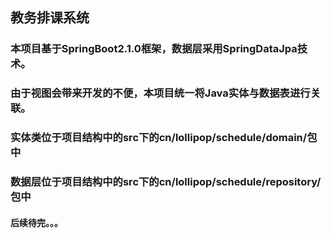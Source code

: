 ## 教务排课系统
### 本项目基于SpringBoot2.1.0框架，数据层采用SpringDataJpa技术。
### 由于视图会带来开发的不便，本项目统一将Java实体与数据表进行关联。
### 实体类位于项目结构中的src下的cn/lollipop/schedule/domain/包中
### 数据层位于项目结构中的src下的cn/lollipop/schedule/repository/包中
#### 后续待完。。。
